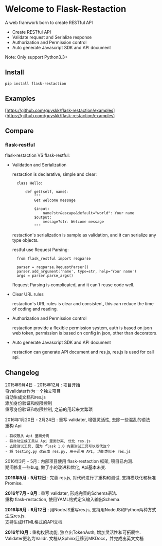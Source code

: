 # Welcome to Flask-Restaction

A web framwork born to create RESTful API

- Create RESTful API
- Validate request and Serialize response
- Authorization and Permission control
- Auto generate Javascript SDK and API document

Note: Only support Python3.3+

## Install

    pip install flask-restaction

## Examples

[https://github.com/guyskk/flask-restaction/examples](https://github.com/guyskk/flask-restaction/examples)


## Compare

### flask-restful

flask-restaction VS flask-restful:

- Validation and Serialization

    restaction is declarative, simple and clear:

        class Hello:

            def get(self, name):
                """
                Get welcome message

                $input:
                    name?str&escape&default="world": Your name
                $output:
                    message?str: Welcome message
                """

    restaction's serialization is sample as validation, and it can serialize
    any type objects.

    restful use Request Parsing:

        from flask_restful import reqparse

        parser = reqparse.RequestParser()
        parser.add_argument('name', type=str, help='Your name')
        args = parser.parse_args()

    Request Parsing is complicated, and it can't reuse code well.

- Clear URL rules

    restaction's URL rules is clear and consistent, this can reduce the time of
    coding and reading.

- Authorization and Permission control

    restaction provide a flexible permission system, auth is based on json web token, 
    permission is based on config in json, other than decorators.

- Auto generate Javascript SDK and API document

    restaction can generate API document and res.js, res.js is used for call api.

    
## Changelog

2015年9月4日 - 2015年12月
:   项目开始  
    将validater作为一个独立项目  
    自动生成文档和res.js  
    添加身份验证和权限控制  
    重写身份验证和权限控制, 之前的用起来太繁琐  

2016年1月20日 - 2月24日
:   重写 validater, 增强灵活性, 去除一些混乱的语法  
    重构 Api  

    - 将权限从 Api 里面分离
    - 将自动生成工具从 Api 里面分离, 优化 res.js
    - 去除测试工具, 因为 flask 1.0 内置测试工具可以取代这个
    - 将 testing.py 改造成 res.py, 用于调用 API, 功能类似于 res.js

2016年3月 - 5月
:   内部项目使用 flask-restaction 框架, 项目已内测.  
    期间修复一些bug, 做了小的改进和优化, Api基本未变.  

**2016年5月 - 5月12日**
:   完善 res.js, 对代码进行了重构和测试, 支持模块化和标准 Promise.

**2016年7月 - 8月**
:   重写 validater, 形成完善的Schema语法.  
    重构 flask-restaction, 使用YAML格式定义输入输出Schema.  

**2016年9月 - 9月12日**
:   用NodeJS重写res.js, 支持用NodeJS和Python两种方式生成res.js.  
    支持生成HTML格式的API文档.

**2016年10月**
:   重构权限功能, 独立出TokenAuth, 增加灵活性和可拓展性.  
    Validater更名为Validr.
    文档从Sphinx迁移到MKDocs，并完成出英文文档
